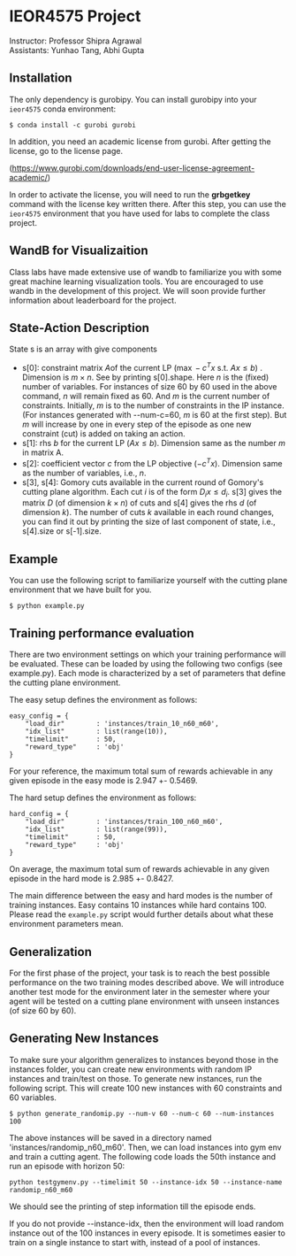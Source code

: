 # IEOR4575 Project
Instructor: Professor Shipra Agrawal\
Assistants: Yunhao Tang, Abhi Gupta

## Installation
The only dependency is gurobipy. You can install gurobipy into your `ieor4575` conda environment:

```
$ conda install -c gurobi gurobi
```

In addition, you need an academic license from gurobi. After getting the license, go to the license page.

(https://www.gurobi.com/downloads/end-user-license-agreement-academic/)

 In order to activate the license, you will need to run the **grbgetkey** command with the license key written there. After this step, you can use the `ieor4575` environment that you have used for labs to complete the class project.

## WandB for Visualizaition
Class labs have made extensive use of wandb to familiarize you with some great machine learning visualization tools. You are encouraged to use wandb in the development of this project. We will soon provide further information about leaderboard for the project.

## State-Action Description

State s is an array with give components

* s[0]:  constraint matrix $A$of the current LP ($\max  -c^Tx \text{ s.t. }Ax \le  b$) . Dimension is $m \times n$. See by printing s[0].shape. Here $n$ is the (fixed) number of variables. For instances of size 60 by 60 used in the above command, $n$ will remain fixed as 60. And $m$ is the current number of constraints. Initially, $m$ is to the number of constraints in the IP instance. (For instances generated with --num-c=60, $m$ is 60 at the first step).  But $m$ will increase by one in every step of the episode as one new constraint (cut) is added on taking an action.
* s[1]: rhs $b$ for the current LP ($Ax\le b$). Dimension same as the number $m$ in matrix A.
* s[2]: coefficient vector $c$ from the LP objective ($-c^Tx$). Dimension same as the number of variables, i.e., $n$.
* s[3],  s[4]: Gomory cuts available in the current round of Gomory's cutting plane algorithm. Each cut $i$ is of the form $D_i x\le d_i$.   s[3] gives the matrix $D$ (of dimension $k \times n$) of cuts and s[4] gives the rhs $d$ (of dimension $k$). The number of cuts $k$ available in each round changes, you can find it out by printing the size of last component of state, i.e., s[4].size or s[-1].size.

## Example
You can use the following script to familiarize yourself with the cutting plane environment that we have built for you. 
```
$ python example.py
```

## Training performance evaluation
There are two environment settings on which your training performance will be evaluated. These can be loaded by using the following two configs (see example.py). Each mode is characterized by a set of parameters that define the cutting plane environment.

The easy setup defines the environment as follows:
```
easy_config = {
    "load_dir"        : 'instances/train_10_n60_m60',
    "idx_list"        : list(range(10)),
    "timelimit"       : 50,
    "reward_type"     : 'obj'
}
```
For your reference, the maximum total sum of rewards achievable in any given episode in the easy mode is 2.947 +- 0.5469.


The hard setup defines the environment as follows:
```
hard_config = {
    "load_dir"        : 'instances/train_100_n60_m60',
    "idx_list"        : list(range(99)),
    "timelimit"       : 50,
    "reward_type"     : 'obj'
}
```
On average, the maximum total sum of rewards achievable in any given episode in the hard mode is 2.985 +- 0.8427.

The main difference between the easy and hard modes is the number of training instances. Easy contains 10 instances while hard contains 100. Please read the ```example.py``` script would further details about what these environment parameters mean. 

## Generalization
For the first phase of the project, your task is to reach the best possible performance on the two training modes described above. We will introduce another test mode for the environment later in the semester where your agent will be tested on a cutting plane environment with unseen instances (of size 60 by 60).

## Generating New Instances

To make sure your algorithm generalizes to instances beyond those in the instances folder, you can create new environments with random IP instances and train/test on those. To generate new instances, run the following script. This will create 100 new instances with 60 constraints and 60 variables.

```
$ python generate_randomip.py --num-v 60 --num-c 60 --num-instances 100
```

The above instances will be saved in a directory named 'instances/randomip_n60_m60'. Then, we can load instances into gym env and train a cutting agent. The following code loads the 50th instance and run an episode with horizon 50:

```
python testgymenv.py --timelimit 50 --instance-idx 50 --instance-name randomip_n60_m60
```

We should see the printing of step information till the episode ends.

If you do not provide --instance-idx, then the environment will load random instance out of the 100 instances in every episode. It is sometimes easier to train on a single instance to start with, instead of a pool of instances.